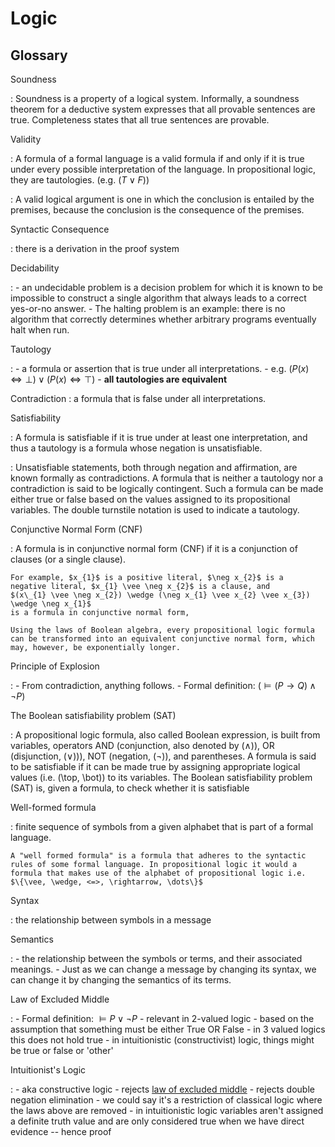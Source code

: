 # Logic

## Glossary

Soundness

:   Soundness is a property of a logical system. Informally, a soundness
    theorem for a deductive system expresses that all provable sentences
    are true. Completeness states that all true sentences are provable.

Validity

:   A formula of a formal language is a valid formula if and only if it
    is true under every possible interpretation of the language. In
    propositional logic, they are tautologies. (e.g. ($T \vee F$))

:   A valid logical argument is one in which the conclusion is entailed
    by the premises, because the conclusion is the consequence of the
    premises.

Syntactic Consequence

:   there is a derivation in the proof system

<!-- Completeness -->
<!-- : -->

Decidability

:   -   an undecidable problem is a decision problem for which it is
        known to be impossible to construct a single algorithm that
        always leads to a correct yes-or-no answer.
    -   The halting problem is an example: there is no algorithm that
        correctly determines whether arbitrary programs eventually halt
        when run.

<!-- Cogency  -->
<!-- :  -->

Tautology

:   -   a formula or assertion that is true under all interpretations.
    -   e.g. $(P(x) \iff \bot) \vee (P(x) \iff \top)$
    -   **all tautologies are equivalent**

Contradiction
:   a formula that is false under all interpretations.

Satisfiability

:   A formula is satisfiable if it is true under at least one
    interpretation, and thus a tautology is a formula whose negation is
    unsatisfiable.

:   Unsatisfiable statements, both through negation and affirmation, are
    known formally as contradictions. A formula that is neither a
    tautology nor a contradiction is said to be logically contingent.
    Such a formula can be made either true or false based on the values
    assigned to its propositional variables. The double turnstile
    notation is used to indicate a tautology.

Conjunctive Normal Form (CNF)

:   A formula is in conjunctive normal form (CNF) if it is a conjunction
    of clauses (or a single clause).

    For example, $x_{1}$ is a positive literal, $\neg x_{2}$ is a
    negative literal, $x_{1} \vee \neg x_{2}$ is a clause, and
    $(x\_{1} \vee \neg x_{2}) \wedge (\neg x_{1} \vee x_{2} \vee x_{3}) \wedge \neg x_{1}$
    is a formula in conjunctive normal form,

    Using the laws of Boolean algebra, every propositional logic formula
    can be transformed into an equivalent conjunctive normal form, which
    may, however, be exponentially longer.

Principle of Explosion

:   -   From contradiction, anything follows.
    -   Formal definition: ($\models (P \rightarrow Q) \wedge \neg P$)

The Boolean satisfiability problem (SAT)

:   A propositional logic formula, also called Boolean expression, is
    built from variables, operators AND (conjunction, also denoted by
    ($\wedge$)), OR (disjunction, ($\vee$))), NOT (negation, ($\neg$)),
    and parentheses. A formula is said to be satisfiable if it can be
    made true by assigning appropriate logical values
    (i.e. (\top, \bot)) to its variables. The Boolean satisfiability
    problem (SAT) is, given a formula, to check whether it is
    satisfiable

Well-formed formula

:   finite sequence of symbols from a given alphabet that is part of a
    formal language.

    A "well formed formula" is a formula that adheres to the syntactic
    rules of some formal language. In propositional logic it would a
    formula that makes use of the alphabet of propositional logic i.e.
    $\{\vee, \wedge, <=>, \rightarrow, \dots\}$

Syntax

:   the relationship between symbols in a message

Semantics

:   -   the relationship between the symbols or terms, and their
        associated meanings.
    -   Just as we can change a message by changing its syntax, we can
        change it by changing the semantics of its terms.

Law of Excluded Middle

:   -   Formal definition: $\vDash P \vee \neg P$
    -   relevant in 2-valued logic
    -   based on the assumption that something must be either True OR
        False
    -   in 3 valued logics this does not hold true
        -   in intuitionistic (constructivist) logic, things might be
            true or false or 'other'

Intuitionist's Logic

:   -   aka constructive logic
    -   rejects [law of excluded middle](#law-of-excluded-middle)
    -   rejects double negation elimination
    -   we could say it's a restriction of classical logic where the
        laws above are removed
    -   in intuitionistic logic variables aren't assigned a definite
        truth value and are only considered true when we have direct
        evidence -- hence proof
